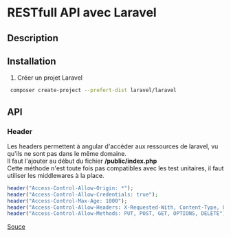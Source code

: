 # RESTfull API avec Laravel

## Description

## Installation

1. Créer un projet Laravel
 ```bash
  composer create-project --prefert-dist laravel/laravel
 ```

 ## API
 ### Header
 Les headers permettent à angular d'accéder aux ressources de laravel, vu qu'ils ne sont pas dans le même domaine.  
 Il faut l'ajouter au début du fichier **/public/index.php**  
 Cette méthode n'est toute fois pas compatibles avec les test unitaires, il faut utiliser les middlewares à la place.

 ```php
 header("Access-Control-Allow-Origin: *");
 header("Access-Control-Allow-Credentials: true");
 header("Access-Control-Max-Age: 1000");
 header("Access-Control-Allow-Headers: X-Requested-With, Content-Type, Origin, Cache-Control, Pragma, Authorization, Accept, Accept-Encoding");
 header("Access-Control-Allow-Methods: PUT, POST, GET, OPTIONS, DELETE");
 ```

 [Souce](https://www.sshakil.com/blog/article/7/Enabling-CORS-for-Laravel-requested-by-Angular)
